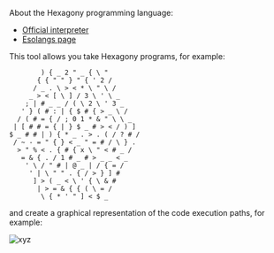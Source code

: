﻿About the Hexagony programming language:

* [Official interpreter](https://github.com/mbuettner/hexagony)
* [Esolangs page](http://esolangs.org/wiki/Hexagony)

This tool allows you take Hexagony programs, for example:

            ) { _ 2 " _ { \ "
           { { " " } " { ' 2 /
          / _ . \ > < * \ " \ /
         _ > < [ \ ] / 3 \ ' \ _
        ; | # _ _ / ( \ 2 \ ' 3 _
       ' } ( # : | { $ # { > _ \ /
      / ( # = { / ; 0 1 * & " \ \ _
     | [ # # = { | } $ _ # > < / ) ]
    $ _ # # | ) { * _ . > . ( / ? # /
     / ~ - = " { } < _ " = # / \ } .
      > " % < . { # { x \ " < # _ /
       = & { . / 1 # _ # > _ _ < _
        ' \ / " # | @ _ | / { = /
         ' | \ " " . { / > } ] #
          ] > ( _ < \ ' { \ & #
           | > = & { { ( \ = /
            \ { * ' " ] < $ _

and create a graphical representation of the code execution paths, for example:

![xyz](http://i.stack.imgur.com/ebY1A.png)